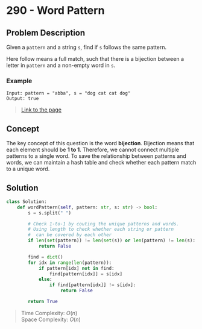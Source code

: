 # 290 - Word Pattern

## Problem Description

Given a `pattern` and a string `s`, find if `s` follows the same pattern.

Here follow means a full match, such that there is a bijection between a letter in `pattern` and a non-empty word in `s`.

### Example

```text
Input: pattern = "abba", s = "dog cat cat dog"
Output: true
```

> [Link to the page](https://leetcode.com/problems/word-pattern/)

## Concept

The key concept of this question is the word **bijection**. Bijection means that each element should be **1 to 1**. Therefore, we cannot connect multiple patterns to a single word. To save the relationship between patterns and words, we can maintain a hash table and check whether each pattern match to a unique word.

## Solution

```python
class Solution:
    def wordPattern(self, pattern: str, s: str) -> bool:
        s = s.split(" ")

        # Check 1-to-1 by couting the unique patterns and words.
        # Using length to check whether each string or pattern
        #  can be covered by each other
        if len(set(pattern)) != len(set(s)) or len(pattern) != len(s):
            return False

        find = dict()
        for idx in range(len(pattern)):
            if pattern[idx] not in find:
                find[pattern[idx]] = s[idx]
            else:
                if find[pattern[idx]] != s[idx]:
                    return False

        return True
```

> Time Complexity: $O(n)$ \
> Space Complexity: $O(n)$
